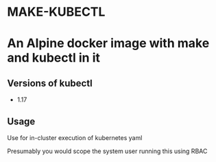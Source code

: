 # MAKE-KUBECTL

# An Alpine docker image with make and kubectl in it

## Versions of kubectl
* 1.17

## Usage

Use for in-cluster execution of kubernetes yaml

Presumably you would scope the system user running this using RBAC